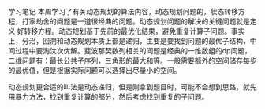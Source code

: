 学习笔记
本周学习了有关动态规划的算法内容，动态规划问题的，状态转移方程，打家劫舍的问题是一道很经典的问题。动态规划问题的解决的关键问题就是定义
好转移方程。动态规划基于先前的最优化结果，避免重复计算子问题。事实上，分治，回溯和动态规划本质上都是递归，主要是要找到问题的最优子结构，中间过程中要淘汰次优解。斐波那契数列相关的问题是经典的一维数组的dp问题，二维问题有：最长公共子序列，三角形的最大和等。一般需要额外的空间储存每步的最优值，但是根据实际问题可以选择出尽量小的空间。

动态规划更合适的叫法是动态递归，但是刚拿到题目时，可能不会想到思路，就先用暴力方法，找到重复计算的部分，然后考虑找到重复的子问题。
